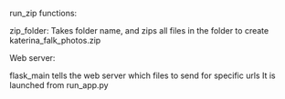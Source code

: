 run_zip functions:

zip_folder: Takes folder name, and zips all files in the folder to create katerina_falk_photos.zip




Web server:

flask_main tells the web server which files to send for specific urls
It is launched from run_app.py
